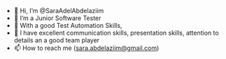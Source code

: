 - 👋 Hi, I’m @SaraAdelAbdelaziim
- 👀 I’m a Junior Software Tester
- 🌱 With a good Test Automation Skills,
- 👀 I have excellent communication skills, presentation skills, attention to details an a good team player
- 📫 How to reach me (sara.abdelaziim@gmail.com)

<!---
SaraAdelAbdelaziim/SaraAdelAbdelaziim is a ✨ special ✨ repository because its `README.md` (this file) appears on your GitHub profile.
You can click the Preview link to take a look at your changes.
--->
